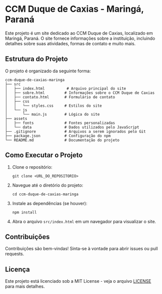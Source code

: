 # CCM Duque de Caxias - Maringá, Paraná

Este projeto é um site dedicado ao CCM Duque de Caxias, localizado em Maringá, Paraná. O site fornece informações sobre a instituição, incluindo detalhes sobre suas atividades, formas de contato e muito mais.

## Estrutura do Projeto

O projeto é organizado da seguinte forma:

```
ccm-duque-de-caxias-maringa
├── src
│   ├── index.html          # Arquivo principal do site
│   ├── sobre.html         # Informações sobre o CCM Duque de Caxias
│   ├── contato.html       # Formulário de contato
│   ├── css
│   │   └── styles.css     # Estilos do site
│   └── js
│       └── main.js        # Lógica do site
├── assets
│   ├── fonts              # Fontes personalizadas
│   └── data               # Dados utilizados pelo JavaScript
├── .gitignore             # Arquivos a serem ignorados pelo Git
├── package.json           # Configuração do npm
└── README.md              # Documentação do projeto
```

## Como Executar o Projeto

1. Clone o repositório:
   ```
   git clone <URL_DO_REPOSITORIO>
   ```

2. Navegue até o diretório do projeto:
   ```
   cd ccm-duque-de-caxias-maringa
   ```

3. Instale as dependências (se houver):
   ```
   npm install
   ```

4. Abra o arquivo `src/index.html` em um navegador para visualizar o site.

## Contribuições

Contribuições são bem-vindas! Sinta-se à vontade para abrir issues ou pull requests.

## Licença

Este projeto está licenciado sob a MIT License - veja o arquivo [LICENSE](LICENSE) para mais detalhes.